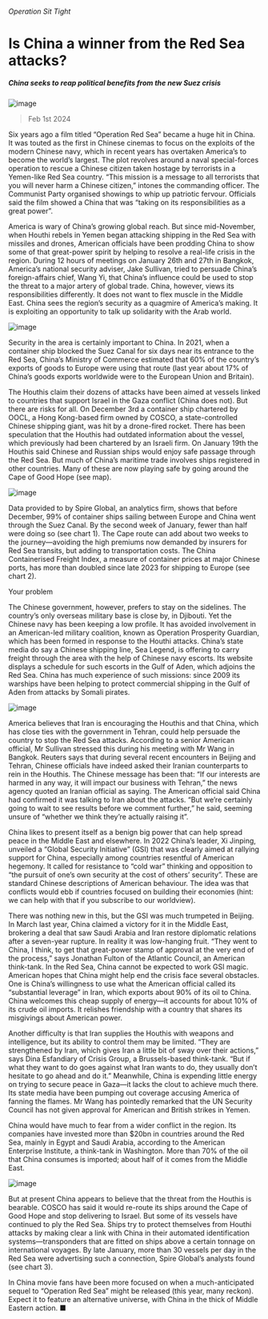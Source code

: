 ###### Operation Sit Tight
# Is China a winner from the Red Sea attacks? 
##### China seeks to reap political benefits from the new Suez crisis 
![image](images/20240203_CNP002.jpg) 
> Feb 1st 2024 
Six years ago a film titled “Operation Red Sea” became a huge hit in China. It was touted as the first in Chinese cinemas to focus on the exploits of the modern Chinese navy, which in recent years has overtaken America’s to become the world’s largest. The plot revolves around a naval special-forces operation to rescue a Chinese citizen taken hostage by terrorists in a Yemen-like Red Sea country. “This mission is a message to all terrorists that you will never harm a Chinese citizen,” intones the commanding officer. The Communist Party organised showings to whip up patriotic fervour. Officials said the film showed a China that was “taking on its responsibilities as a great power”. 
America is wary of China’s growing global reach. But since mid-November, when Houthi rebels in Yemen began attacking shipping in the Red Sea with missiles and drones, American officials have been prodding China to show some of that great-power spirit by helping to resolve a real-life crisis in the region. During 12 hours of meetings on January 26th and 27th in Bangkok, America’s national security adviser, Jake Sullivan, tried to persuade China’s foreign-affairs chief, Wang Yi, that China’s influence could be used to stop the threat to a major artery of global trade. China, however, views its responsibilities differently. It does not want to flex muscle in the Middle East. China sees the region’s security as a quagmire of America’s making. It is exploiting an opportunity to talk up solidarity with the Arab world.
![image](images/20240203_CNM963.png) 

Security in the area is certainly important to China. In 2021, when a container ship blocked the Suez Canal for six days near its entrance to the Red Sea, China’s Ministry of Commerce estimated that 60% of the country’s exports of goods to Europe were using that route (last year about 17% of China’s goods exports worldwide were to the European Union and Britain).
The Houthis claim their dozens of attacks have been aimed at vessels linked to countries that support Israel in the Gaza conflict (China does not). But there are risks for all. On December 3rd a container ship chartered by OOCL, a Hong Kong-based firm owned by COSCO, a state-controlled Chinese shipping giant, was hit by a drone-fired rocket. There has been speculation that the Houthis had outdated information about the vessel, which previously had been chartered by an Israeli firm. On January 19th the Houthis said Chinese and Russian ships would enjoy safe passage through the Red Sea. But much of China’s maritime trade involves ships registered in other countries. Many of these are now playing safe by going around the Cape of Good Hope (see map). 
![image](images/20240203_CNC268.png) 

Data provided to  by Spire Global, an analytics firm, shows that before December, 99% of container ships sailing between Europe and China went through the Suez Canal. By the second week of January, fewer than half were doing so (see chart 1). The Cape route can add about two weeks to the journey—avoiding the high premiums now demanded by insurers for Red Sea transits, but adding to transportation costs. The China Containerised Freight Index, a measure of container prices at major Chinese ports, has more than doubled since late 2023 for shipping to Europe (see chart 2). 
Your problem
The Chinese government, however, prefers to stay on the sidelines. The country’s only overseas military base is close by, in Djibouti. Yet the Chinese navy has been keeping a low profile. It has avoided involvement in an American-led military coalition, known as Operation Prosperity Guardian, which has been formed in response to the Houthi attacks. China’s state media do say a Chinese shipping line, Sea Legend, is offering to carry freight through the area with the help of Chinese navy escorts. Its website displays a schedule for such escorts in the Gulf of Aden, which adjoins the Red Sea. China has much experience of such missions: since 2009 its warships have been helping to protect commercial shipping in the Gulf of Aden from attacks by Somali pirates. 
![image](images/20240203_CNC262.png) 

America believes that Iran is encouraging the Houthis and that China, which has close ties with the government in Tehran, could help persuade the country to stop the Red Sea attacks. According to a senior American official, Mr Sullivan stressed this during his meeting with Mr Wang in Bangkok. Reuters says that during several recent encounters in Beijing and Tehran, Chinese officials have indeed asked their Iranian counterparts to rein in the Houthis. The Chinese message has been that: “If our interests are harmed in any way, it will impact our business with Tehran,” the news agency quoted an Iranian official as saying. The American official said China had confirmed it was talking to Iran about the attacks. “But we’re certainly going to wait to see results before we comment further,” he said, seeming unsure of “whether we think they’re actually raising it”. 
China likes to present itself as a benign big power that can help spread peace in the Middle East and elsewhere. In 2022 China’s leader, Xi Jinping, unveiled a “Global Security Initiative” (GSI) that was clearly aimed at rallying support for China, especially among countries resentful of American hegemony. It called for resistance to “cold war” thinking and opposition to “the pursuit of one’s own security at the cost of others’ security”. These are standard Chinese descriptions of American behaviour. The idea was that conflicts would ebb if countries focused on building their economies (hint: we can help with that if you subscribe to our worldview). 
There was nothing new in this, but the GSI was much trumpeted in Beijing. In March last year, China claimed a victory for it in the Middle East, brokering a deal that saw Saudi Arabia and Iran restore diplomatic relations after a seven-year rupture. In reality it was low-hanging fruit. “They went to China, I think, to get that great-power stamp of approval at the very end of the process,” says Jonathan Fulton of the Atlantic Council, an American think-tank. In the Red Sea, China cannot be expected to work GSI magic. American hopes that China might help end the crisis face several obstacles. One is China’s willingness to use what the American official called its “substantial leverage” in Iran, which exports about 90% of its oil to China. China welcomes this cheap supply of energy—it accounts for about 10% of its crude oil imports. It relishes friendship with a country that shares its misgivings about American power. 
Another difficulty is that Iran supplies the Houthis with weapons and intelligence, but its ability to control them may be limited. “They are strengthened by Iran, which gives Iran a little bit of sway over their actions,” says Dina Esfandiary of Crisis Group, a Brussels-based think-tank. “But if what they want to do goes against what Iran wants to do, they usually don’t hesitate to go ahead and do it.” Meanwhile, China is expending little energy on trying to secure peace in Gaza—it lacks the clout to achieve much there. Its state media have been pumping out coverage accusing America of fanning the flames. Mr Wang has pointedly remarked that the UN Security Council has not given approval for American and British strikes in Yemen. 
China would have much to fear from a wider conflict in the region. Its companies have invested more than $20bn in countries around the Red Sea, mainly in Egypt and Saudi Arabia, according to the American Enterprise Institute, a think-tank in Washington. More than 70% of the oil that China consumes is imported; about half of it comes from the Middle East. 
![image](images/20240203_CNC264.png) 

But at present China appears to believe that the threat from the Houthis is bearable. COSCO has said it would re-route its ships around the Cape of Good Hope and stop delivering to Israel. But some of its vessels have continued to ply the Red Sea. Ships try to protect themselves from Houthi attacks by making clear a link with China in their automated identification systems—transponders that are fitted on ships above a certain tonnage on international voyages. By late January, more than 30 vessels per day in the Red Sea were advertising such a connection, Spire Global’s analysts found (see chart 3). 
In China movie fans have been more focused on when a much-anticipated sequel to “Operation Red Sea” might be released (this year, many reckon). Expect it to feature an alternative universe, with China in the thick of Middle Eastern action. ■

